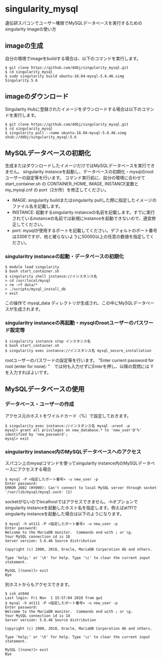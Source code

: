 # singularity_mysql

遺伝研スパコンでユーザー権限でMySQLデータベースを実行するためのsingularity imageの使い方

## imageの生成

自分の環境でimageをbuildする場合は、以下のコマンドを実行します。

    $ git clone https://github.com/ddbj/singularity_mysql.git
    $ cd singularity_mysql
    $ sudo singularity build ubuntu-18.04-mysql-5.6.46.simg Singularity.5.6

## imageのダウンロード

Singularity Hubに登録されたイメージをダウンロードする場合は以下のコマンドを実行します。

    $ git clone https://github.com/ddbj/singularity_mysql.git
    $ cd singularity_mysql
    $ singularity pull --name ubuntu-18.04-mysql-5.6.46.simg shub://ddbj/singularity_mysql:5.6


## MySQLデータベースの初期化

生成またはダウンロードしたイメージだけではMySQLデータベースを実行できません。
singularity instanceを起動し、データベースの初期化・mysqlのrootユーザーの設定等を行います。
コマンド実行前に、自分の環境に合わせて start_container.sh の CONTAINER_HOME, IMAGE, INSTANCE変数と　my_mysql.cnf の port（2か所）を修正してください。

- IMAGE: singularity buildまたはsingularity pullした際に指定したイメージのファイル名を記載します。
- INSTANCE: 起動するsingularity instanceの名前を記載します。すでに実行されているinstanceの名前では新規にinstanceを起動できないので、適宜修正してください。
- port: mysqlが使用するポートを記載してください。デフォルトのポート番号は3306ですが、他と被らないように50000以上の任意の数値を指定してください。

### singularitry instanceの起動・データベースの初期化

    $ module load singularity
    $ bash start_container.sh
    $ singularity shell instance://インスタンス名
    > cd /usr/local/mysql
    > rm -rf data/*
    > ./scripts/mysql_install_db
    > exit

この操作で mysql_data ディレクトリが生成され、この中にMySQLデータベースが生成されます。

### singularitry instanceの再起動・mysqlのrootユーザーのパスワード設定等

    $ singularity instance stop インスタンス名
    $ bash start_container.sh
    $ singularity exec instance://インスタンス名 mysql_secure_installation

rootユーザーのパスワードの設定等を行います。
"Enter current password for root (enter for none): "　では何も入力せずにEnterを押し、以降の質問には Y を入力すればよいです。

## MySQLデータベースの使用

### データベース・ユーザーの作成

アクセス元のホストをワイルドカード（%）で設定しておきます。

    $ singularity exec instance://インスタンス名 mysql -uroot -p
    mysql> grant all privileges on new_database.* to 'new_user'@'%' identified by 'new_password';
    mysql> exit

### singularitry instance内のMySQLデータベースへのアクセス

スパコン上のmysqlコマンドを使ってsingularity instance内のMySQLデータベースにアクセスする場合

    $ mysql -P <指定したポート番号> -u new_user -p
    Enter password: 
    ERROR 2002 (HY000): Can't connect to local MySQL server through socket '/var/lib/mysql/mysql.sock' (2)

socketがないのでlocalhostではアクセスできません。-hオプションでsingularity instanceを起動したホスト名を指定します。例えばat111でsingularity instanceを起動した場合は以下のようになります。

    $ mysql -h at111 -P <指定したポート番号> -u new_user -p
    Enter password:
    Welcome to the MariaDB monitor.  Commands end with ; or \g.
    Your MySQL connection id is 18
    Server version: 5.6.46 Source distribution
    
    Copyright (c) 2000, 2018, Oracle, MariaDB Corporation Ab and others.
    
    Type 'help;' or '\h' for help. Type '\c' to clear the current input statement.
    
    MySQL [(none)]> exit
    Bye

別ホストからもアクセスできます。

    $ ssh at044
    Last login: Fri Nov  1 15:57:04 2019 from gw1
    $ mysql -h at111 -P <指定したポート番号> -u new_user -p
    Enter password:
    Welcome to the MariaDB monitor.  Commands end with ; or \g.
    Your MySQL connection id is 14
    Server version: 5.6.46 Source distribution
    
    Copyright (c) 2000, 2018, Oracle, MariaDB Corporation Ab and others.
    
    Type 'help;' or '\h' for help. Type '\c' to clear the current input statement.
    
    MySQL [(none)]> exit
    Bye
    
